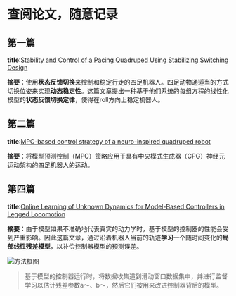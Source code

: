 # 查阅论文，随意记录

## 第一篇
**title**:[Stability and Control of a Pacing Quadruped Using Stabilizing Switching Design](https://ieeexplore.ieee.org/document/9528029)

**摘要**：使用**状态反馈切换**来控制和稳定行走的四足机器人。四足动物通适当的方式切换位姿来实现**动态稳定性**。这篇文章提出一种基于他们系统的每组方程的线性化模型的**状态反馈切换定律**，使得在roll方向上稳定机器人。

## 第二篇
**title**:[MPC-based control strategy of a neuro-inspired quadruped robot](https://ieeexplore.ieee.org/document/9533394)

**摘要**：将模型预测控制（MPC）策略应用于具有中央模式生成器（CPG）神经元运动架构的四足机器人的运动。

## 第四篇
**title**:[Online Learning of Unknown Dynamics for Model-Based Controllers in Legged Locomotion](https://ieeexplore.ieee.org/document/9525285)

**摘要**：由于模型如果不准确地代表真实的动力学时，基于模型的控制器的性能会受到严重影响。因此这篇文章，通过沿着机器人当前的轨迹**学习**一个随时间变化的**局部线性残差模型**，以补偿控制器模型的预测误差。

![方法框图](/home/z/图片/ss.png)
> 基于模型的控制器运行时，将数据收集道到滑动窗口数据集中，并进行监督学习以估计残差参数a～、b～，然后它们被用来改进控制器背后的模型。
